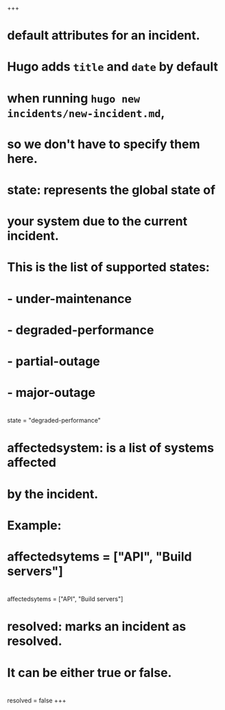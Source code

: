 +++
# default attributes for an incident.
#
# Hugo adds `title` and `date` by default
# when running `hugo new incidents/new-incident.md`,
# so we don't have to specify them here.

# state: represents the global state of 
# your system due to the current incident.
# This is the list of supported states:
#
# - under-maintenance
# - degraded-performance
# - partial-outage
# - major-outage
#
state = "degraded-performance"

# affectedsystem: is a list of systems affected
# by the incident.
# Example:
# affectedsytems = ["API", "Build servers"]
#
affectedsytems = ["API", "Build servers"]

# resolved: marks an incident as resolved.
# It can be either true or false.
#
resolved = false
+++
